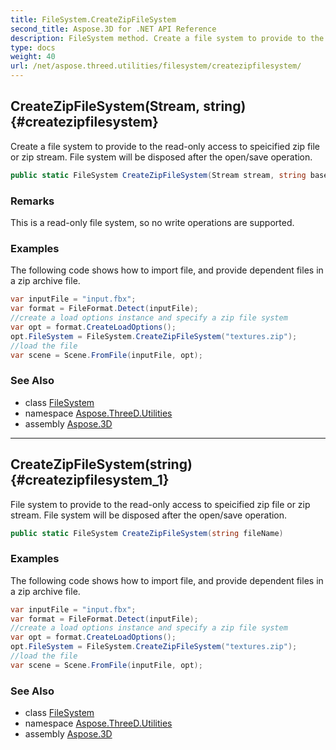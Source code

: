 ```yaml
---
title: FileSystem.CreateZipFileSystem
second_title: Aspose.3D for .NET API Reference
description: FileSystem method. Create a file system to provide to the readonly access to speicified zip file or zip stream. File system will be disposed after the open/save operation
type: docs
weight: 40
url: /net/aspose.threed.utilities/filesystem/createzipfilesystem/
---
```

## CreateZipFileSystem(Stream, string) {#createzipfilesystem}

Create a file system to provide to the read-only access to speicified zip file or zip stream. File system will be disposed after the open/save operation.

```csharp
public static FileSystem CreateZipFileSystem(Stream stream, string baseDir = "/")
```

### Remarks

This is a read-only file system, so no write operations are supported.

### Examples

The following code shows how to import file, and provide dependent files in a zip archive file.

```csharp
var inputFile = "input.fbx";
var format = FileFormat.Detect(inputFile);
//create a load options instance and specify a zip file system
var opt = format.CreateLoadOptions();
opt.FileSystem = FileSystem.CreateZipFileSystem("textures.zip");
//load the file
var scene = Scene.FromFile(inputFile, opt);
```

### See Also

* class [FileSystem](../)
* namespace [Aspose.ThreeD.Utilities](../../../aspose.threed.utilities/)
* assembly [Aspose.3D](../../../)

---

## CreateZipFileSystem(string) {#createzipfilesystem_1}

File system to provide to the read-only access to speicified zip file or zip stream. File system will be disposed after the open/save operation.

```csharp
public static FileSystem CreateZipFileSystem(string fileName)
```

### Examples

The following code shows how to import file, and provide dependent files in a zip archive file.

```csharp
var inputFile = "input.fbx";
var format = FileFormat.Detect(inputFile);
//create a load options instance and specify a zip file system
var opt = format.CreateLoadOptions();
opt.FileSystem = FileSystem.CreateZipFileSystem("textures.zip");
//load the file
var scene = Scene.FromFile(inputFile, opt);
```

### See Also

* class [FileSystem](../)
* namespace [Aspose.ThreeD.Utilities](../../../aspose.threed.utilities/)
* assembly [Aspose.3D](../../../)


